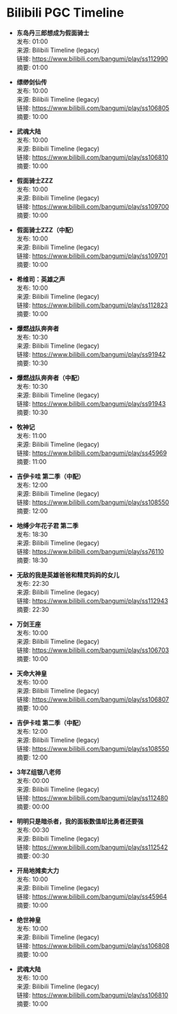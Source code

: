 # Bilibili PGC Timeline

- **东岛丹三郎想成为假面骑士**  
  发布: 01:00  
  来源: Bilibili Timeline (legacy)  
  链接: https://www.bilibili.com/bangumi/play/ss112990  
  摘要: 01:00

- **缥缈剑仙传**  
  发布: 10:00  
  来源: Bilibili Timeline (legacy)  
  链接: https://www.bilibili.com/bangumi/play/ss106805  
  摘要: 10:00

- **武魂大陆**  
  发布: 10:00  
  来源: Bilibili Timeline (legacy)  
  链接: https://www.bilibili.com/bangumi/play/ss106810  
  摘要: 10:00

- **假面骑士ZZZ**  
  发布: 10:00  
  来源: Bilibili Timeline (legacy)  
  链接: https://www.bilibili.com/bangumi/play/ss109700  
  摘要: 10:00

- **假面骑士ZZZ（中配）**  
  发布: 10:00  
  来源: Bilibili Timeline (legacy)  
  链接: https://www.bilibili.com/bangumi/play/ss109701  
  摘要: 10:00

- **希维司：英雄之声**  
  发布: 10:00  
  来源: Bilibili Timeline (legacy)  
  链接: https://www.bilibili.com/bangumi/play/ss112823  
  摘要: 10:00

- **爆燃战队奔奔者**  
  发布: 10:30  
  来源: Bilibili Timeline (legacy)  
  链接: https://www.bilibili.com/bangumi/play/ss91942  
  摘要: 10:30

- **爆燃战队奔奔者（中配）**  
  发布: 10:30  
  来源: Bilibili Timeline (legacy)  
  链接: https://www.bilibili.com/bangumi/play/ss91943  
  摘要: 10:30

- **牧神记**  
  发布: 11:00  
  来源: Bilibili Timeline (legacy)  
  链接: https://www.bilibili.com/bangumi/play/ss45969  
  摘要: 11:00

- **吉伊卡哇 第二季（中配）**  
  发布: 12:00  
  来源: Bilibili Timeline (legacy)  
  链接: https://www.bilibili.com/bangumi/play/ss108550  
  摘要: 12:00

- **地缚少年花子君 第二季**  
  发布: 18:30  
  来源: Bilibili Timeline (legacy)  
  链接: https://www.bilibili.com/bangumi/play/ss76110  
  摘要: 18:30

- **无敌的我是英雄爸爸和精灵妈妈的女儿**  
  发布: 22:30  
  来源: Bilibili Timeline (legacy)  
  链接: https://www.bilibili.com/bangumi/play/ss112943  
  摘要: 22:30

- **万剑王座**  
  发布: 10:00  
  来源: Bilibili Timeline (legacy)  
  链接: https://www.bilibili.com/bangumi/play/ss106703  
  摘要: 10:00

- **天命大神皇**  
  发布: 10:00  
  来源: Bilibili Timeline (legacy)  
  链接: https://www.bilibili.com/bangumi/play/ss106807  
  摘要: 10:00

- **吉伊卡哇 第二季（中配）**  
  发布: 12:00  
  来源: Bilibili Timeline (legacy)  
  链接: https://www.bilibili.com/bangumi/play/ss108550  
  摘要: 12:00

- **3年Z组银八老师**  
  发布: 00:00  
  来源: Bilibili Timeline (legacy)  
  链接: https://www.bilibili.com/bangumi/play/ss112480  
  摘要: 00:00

- **明明只是暗杀者，我的面板数值却比勇者还要强**  
  发布: 00:30  
  来源: Bilibili Timeline (legacy)  
  链接: https://www.bilibili.com/bangumi/play/ss112542  
  摘要: 00:30

- **开局地摊卖大力**  
  发布: 10:00  
  来源: Bilibili Timeline (legacy)  
  链接: https://www.bilibili.com/bangumi/play/ss45964  
  摘要: 10:00

- **绝世神皇**  
  发布: 10:00  
  来源: Bilibili Timeline (legacy)  
  链接: https://www.bilibili.com/bangumi/play/ss106808  
  摘要: 10:00

- **武魂大陆**  
  发布: 10:00  
  来源: Bilibili Timeline (legacy)  
  链接: https://www.bilibili.com/bangumi/play/ss106810  
  摘要: 10:00
